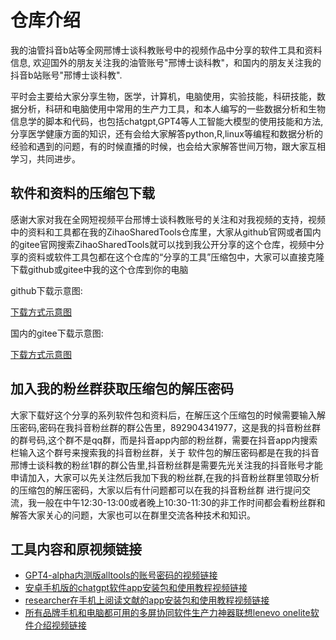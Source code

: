 # 仓库介绍

我的油管抖音b站等全网邢博士谈科教账号中的视频作品中分享的软件工具和资料信息, 欢迎国外的朋友关注我的油管账号"邢博士谈科教"，和国内的朋友关注我的抖音b站账号"邢博士谈科教".

平时会主要给大家分享生物，医学，计算机，电脑使用，实验技能，科研技能，数据分析，科研和电脑使用中常用的生产力工具，和本人编写的一些数据分析和生物信息学的脚本和代码，也包括chatgpt,GPT4等人工智能大模型的使用技能和方法,分享医学健康方面的知识，还有会给大家解答python,R,linux等编程和数据分析的经验和遇到的问题，有的时候直播的时候，也会给大家解答世间万物，跟大家互相学习，共同进步。

## 软件和资料的压缩包下载


感谢大家对我在全网短视频平台邢博士谈科教账号的关注和对我视频的支持，视频中的资料和工具都在我的ZihaoSharedTools仓库里，大家从github官网或者国内的gitee官网搜索ZihaoSharedTools就可以找到我公开分享的这个仓库，视频中分享的资料或软件工具包都在这个仓库的“分享的工具”压缩包中，大家可以直接克隆下载github或gitee中我的这个仓库到你的电脑

github下载示意图:

[下载方式示意图](download_step.png)

国内的gitee下载示意图:


[下载方式示意图](gitee_download.png)

## 加入我的粉丝群获取压缩包的解压密码

大家下载好这个分享的系列软件包和资料后，在解压这个压缩包的时候需要输入解压密码,密码在我抖音粉丝群的群公告里，892904341977，这是我的抖音粉丝群的群号码,这个群不是qq群，而是抖音app内部的粉丝群，需要在抖音app内搜索栏输入这个群号来搜索我的抖音粉丝群，关于 软件包的解压密码都是在我的抖音邢博士谈科教的粉丝1群的群公告里,抖音粉丝群是需要先光关注我的抖音账号才能申请加入，大家可以先关注然后我加下我的粉丝群,在我的抖音粉丝群里领取分析的压缩包的解压密码，大家以后有什问题都可以在我的抖音粉丝群 进行提问交流，我一般在中午12:30-13:00或者晚上10:30-11:30的非工作时间都会看粉丝群和解答大家关心的问题，大家也可以在群里交流各种技术和知识。


## 工具内容和原视频链接


* [GPT4-alpha内测版alltools的账号密码的视频链接](https://www.ixigua.com/7298778995204555275)
* [安卓手机版的chatgpt软件app安装包和使用教程视频链接](https://www.ixigua.com/7299297539986686475)
* [researcher在手机上阅读文献的app安装包和使用教程视频链接](https://www.douyin.com/video/7144041829393091840)
* [所有品牌手机和电脑都可用的多屏协同软件生产力神器联想lenevo onelite软件介绍视频链接](https://www.ixigua.com/6832137945655280140?id=7204470580664500795)


